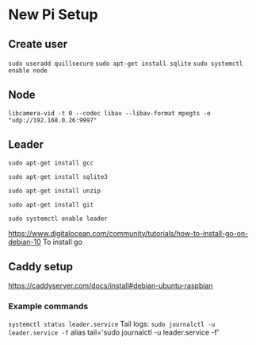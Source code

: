 # New Pi Setup

## Create user
`sudo useradd quillsecure`
`sudo apt-get install sqlite`
`sudo systemctl enable node`

## Node
`libcamera-vid -t 0 --codec libav --libav-format mpegts -o "udp://192.168.0.26:9997"`

## Leader
`sudo apt-get install gcc`

`sudo apt-get install sqlite3`

`sudo apt-get install unzip`

`sudo apt-get install git`

`sudo systemctl enable leader`

https://www.digitalocean.com/community/tutorials/how-to-install-go-on-debian-10
To install go

## Caddy setup
https://caddyserver.com/docs/install#debian-ubuntu-raspbian

### Example commands
`systemctl status leader.service`
Tail logs: `sudo journalctl -u leader.service -f`
alias tail='sudo journalctl -u leader.service -f'

